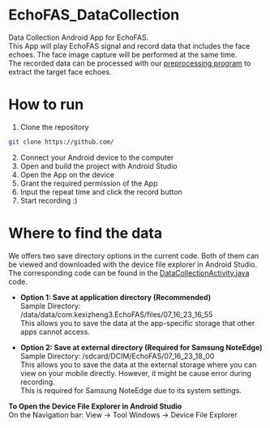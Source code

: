 # EchoFAS_DataCollection
Data Collection Android App for EchoFAS. </br>
This App will play EchoFAS signal and record data that includes the face echoes. The face image capture will be performed at the same time.</br>
The recorded data can be processed with our [preprocessing program](https://github.com/whosoever/EchoFAS_Processing) to extract the target face echoes.

# How to run
1. Clone the repository
```bash
git clone https://github.com/
```
2. Connect your Android device to the computer
3. Open and build the project with Android Studio
4. Open the App on the device
5. Grant the required permission of the App
6. Input the repeat time and click the record button
7. Start recording :)

# Where to find the data
We offers two save directory options in the current code. Both of them can be viewed and downloaded with the device file explorer in Android Studio.
The corresponding code can be found in the [DataCollectionActivity.java](https://github.com/whosoever/EchoFAS_DataCollection/blob/main/app/src/main/java/com/kexizheng3/EchoFAS/DataCollectionActivity.java) code.
- **Option 1: Save at application directory (Recommended)**</br>
Sample Directory: /data/data/com.kexizheng3.EchoFAS/files/07_16_23_16_55</br>
This allows you to save the data at the app-specific storage that other apps cannot access.

- **Option 2: Save at external directory (Required for Samsung NoteEdge)**</br>
Sample Directory: /sdcard/DCIM/EchoFAS/07_16_23_18_00</br>
This allows you to save the data at the external storage where you can view on your mobile directly. However, it might be cause error during recording.</br>
This is required for Samsung NoteEdge due to its system settings.

**To Open the Device File Explorer in Android Studio**</br>
On the Navigation bar: View -> Tool Windows -> Device File Explorer







